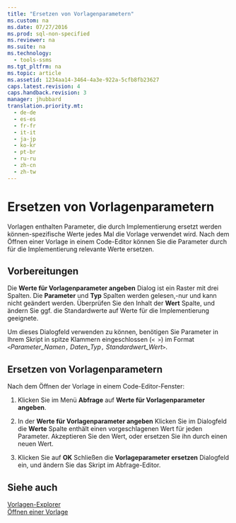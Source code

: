 ```yaml
---
title: "Ersetzen von Vorlagenparametern"
ms.custom: na
ms.date: 07/27/2016
ms.prod: sql-non-specified
ms.reviewer: na
ms.suite: na
ms.technology: 
  - tools-ssms
ms.tgt_pltfrm: na
ms.topic: article
ms.assetid: 1234aa14-3464-4a3e-922a-5cfb8fb23627
caps.latest.revision: 4
caps.handback.revision: 3
manager: jhubbard
translation.priority.mt: 
  - de-de
  - es-es
  - fr-fr
  - it-it
  - ja-jp
  - ko-kr
  - pt-br
  - ru-ru
  - zh-cn
  - zh-tw
---
```

# Ersetzen von Vorlagenparametern
Vorlagen enthalten Parameter, die durch Implementierung ersetzt werden können\-spezifische Werte jedes Mal die Vorlage verwendet wird. Nach dem Öffnen einer Vorlage in einem Code-Editor können Sie die Parameter durch für die Implementierung relevante Werte ersetzen.  
  
## Vorbereitungen  
Die **Werte für Vorlagenparameter angeben** Dialog ist ein Raster mit drei Spalten. Die **Parameter** und **Typ** Spalten werden gelesen,\-nur und kann nicht geändert werden. Überprüfen Sie den Inhalt der **Wert** Spalte, und ändern Sie ggf. die Standardwerte auf Werte für die Implementierung geeignete.  
  
Um dieses Dialogfeld verwenden zu können, benötigen Sie Parameter in Ihrem Skript in spitze Klammern eingeschlossen (`< >`) im Format `<`*Parameter\_Namen*`,` *Daten\_Typ*`,` *Standardwert\_Wert*`>`.  
  
## Ersetzen von Vorlagenparametern  
Nach dem Öffnen der Vorlage in einem Code-Editor-Fenster:  
  
1.  Klicken Sie im Menü **Abfrage** auf **Werte für Vorlagenparameter angeben**.  
  
2.  In der **Werte für Vorlagenparameter angeben** Klicken Sie im Dialogfeld die **Werte** Spalte enthält einen vorgeschlagenen Wert für jeden Parameter. Akzeptieren Sie den Wert, oder ersetzen Sie ihn durch einen neuen Wert.  
  
3.  Klicken Sie auf **OK** Schließen die **Vorlageparameter ersetzen** Dialogfeld ein, und ändern Sie das Skript im Abfrage-Editor.  
  
## Siehe auch  
[Vorlagen-Explorer](../content/Template-Explorer.md)  
[Öffnen einer Vorlage](../content/Open-a-Template.md)  
  
